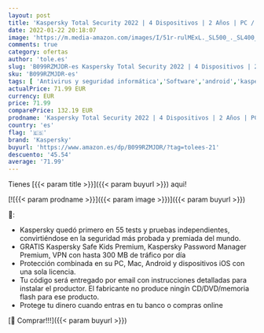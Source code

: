 ```yaml
---
layout: post
title: 'Kaspersky Total Security 2022 | 4 Dispositivos | 2 Años | PC / Mac / Android | Código de activación enviado por email'
date: 2022-01-22 20:18:07
image: 'https://m.media-amazon.com/images/I/51r-rulMExL._SL500_._SL400_.jpg'
comments: true
category: ofertas
author: 'tole.es'
slug: 'B099RZMJDR-es Kaspersky Total Security 2022 | 4 Dispositivos | 2 Años |...'
sku: 'B099RZMJDR-es'
tags: [ 'Antivirus y seguridad informática','Software','android','kaspersky', ]
actualPrice: 71.99 EUR
currency: EUR
price: 71.99
comparePrice: 132.19 EUR
prodname: 'Kaspersky Total Security 2022 | 4 Dispositivos | 2 Años | PC / Mac / Android | Código de activación enviado por email'
country: 'es'
flag: '🇪🇸'
brand: 'Kaspersky'
buyurl: 'https://www.amazon.es/dp/B099RZMJDR/?tag=tolees-21'
descuento: '45.54'
average: '71.99'
---
```


Tienes [{{< param title >}}]({{< param buyurl >}}) aqui!

[![{{< param prodname >}}]({{< param image >}})]({{< param buyurl >}})

🔎:

- Kaspersky quedó primero en 55 tests y pruebas independientes, convirtiéndose en la seguridad más probada y premiada del mundo.
- GRATIS Kaspersky Safe Kids Premium, Kaspersky Password Manager Premium, VPN con hasta 300 MB de tráfico por día
- Protección combinada en su PC, Mac, Android y dispositivos iOS con una sola licencia.
- Tu código será entregado por email con instrucciones detalladas para instalar el productor. El fabricante no produce ningín CD/DVD/memoria flash para ese producto.
- Protege tu dinero cuando entras en tu banco o compras online

[🛒 Comprar!!!]({{< param buyurl >}})

